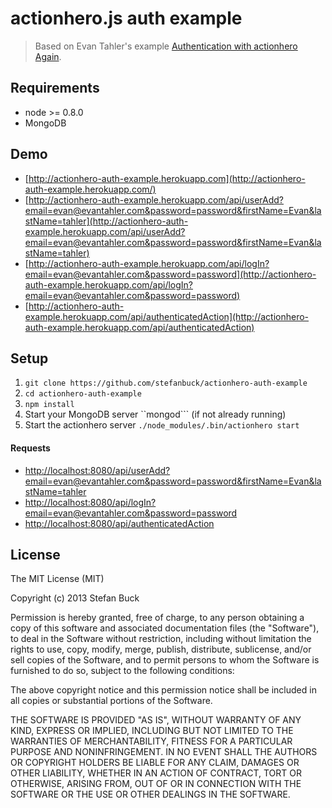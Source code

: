 # actionhero.js auth example

> Based on Evan Tahler's example [Authentication with actionhero Again](http://blog.evantahler.com/blog/authentication-with-actionHero-again.html).

## Requirements

- node >= 0.8.0
- MongoDB

## Demo

- [http://actionhero-auth-example.herokuapp.com](http://actionhero-auth-example.herokuapp.com/)
- [http://actionhero-auth-example.herokuapp.com/api/userAdd?email=evan@evantahler.com&password=password&firstName=Evan&lastName=tahler](http://actionhero-auth-example.herokuapp.com/api/userAdd?email=evan@evantahler.com&password=password&firstName=Evan&lastName=tahler)
- [http://actionhero-auth-example.herokuapp.com/api/logIn?email=evan@evantahler.com&password=password](http://actionhero-auth-example.herokuapp.com/api/logIn?email=evan@evantahler.com&password=password)
- [http://actionhero-auth-example.herokuapp.com/api/authenticatedAction](http://actionhero-auth-example.herokuapp.com/api/authenticatedAction)

## Setup

1. ```git clone https://github.com/stefanbuck/actionhero-auth-example```
1. ```cd actionhero-auth-example```
1. ```npm install```
1. Start your MongoDB server ``mongod``` (if not already running)
1. Start the actionhero server ```./node_modules/.bin/actionhero start```


#### Requests
- [http://localhost:8080/api/userAdd?email=evan@evantahler.com&password=password&firstName=Evan&lastName=tahler](http://localhost:8080/api/userAdd?email=evan@evantahler.com&password=password&firstName=Evan&lastName=tahler)
- [http://localhost:8080/api/logIn?email=evan@evantahler.com&password=password](http://localhost:8080/api/logIn?email=evan@evantahler.com&password=password)
- [http://localhost:8080/api/authenticatedAction](http://localhost:8080/api/authenticatedAction)


## License

The MIT License (MIT)

Copyright (c) 2013 Stefan Buck

Permission is hereby granted, free of charge, to any person obtaining a copy of
this software and associated documentation files (the "Software"), to deal in
the Software without restriction, including without limitation the rights to
use, copy, modify, merge, publish, distribute, sublicense, and/or sell copies of
the Software, and to permit persons to whom the Software is furnished to do so,
subject to the following conditions:

The above copyright notice and this permission notice shall be included in all
copies or substantial portions of the Software.

THE SOFTWARE IS PROVIDED "AS IS", WITHOUT WARRANTY OF ANY KIND, EXPRESS OR
IMPLIED, INCLUDING BUT NOT LIMITED TO THE WARRANTIES OF MERCHANTABILITY, FITNESS
FOR A PARTICULAR PURPOSE AND NONINFRINGEMENT. IN NO EVENT SHALL THE AUTHORS OR
COPYRIGHT HOLDERS BE LIABLE FOR ANY CLAIM, DAMAGES OR OTHER LIABILITY, WHETHER
IN AN ACTION OF CONTRACT, TORT OR OTHERWISE, ARISING FROM, OUT OF OR IN
CONNECTION WITH THE SOFTWARE OR THE USE OR OTHER DEALINGS IN THE SOFTWARE.

